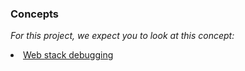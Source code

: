 <div class="panel panel-default">
    <div class="panel-heading">
      <h3 class="panel-title">Concepts</h3>
    </div>
    <div class="panel-body">
      <p>
        <em>For this project, we expect you to look at this concept:</em>
      </p>
          <li>
            <a href="https://intranet.alxswe.com/concepts/68">Web stack debugging</a>
          </li>
     </ul>
    </div>
  </div>
<p><img src="https://s3.amazonaws.com/intranet-projects-files/holbertonschool-sysadmin_devops/287/99littlebugsinthecode-holberton.jpg" alt="" loading="lazy" style=""></p>
